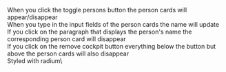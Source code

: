 When you click the toggle persons button the person cards will appear/disappear\
When you type in the input fields of the person cards the name will update\
If you click on the paragraph that displays the person's name the corresponding person card will disappear\
If you click on the remove cockpit button everything below the button but above the person cards will also disappear\
Styled with radium\
